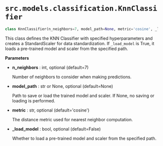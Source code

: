 # `src.models.classification.KnnClassifier`

```python
class KnnClassifier(n_neighbors=7, model_path=None, metric='cosine', _load_model=False)
```

This class defines the KNN Classifier with specified hyperparameters 
        and creates a StandardScaler for data standardization. If `_load_model` 
        is True, it loads a pre-trained model and scaler from the specified path.

**Parameters**

- **n_neighbors** : int, optional (default=7)
    
    Number of neighbors to consider when making predictions.

- **model_path** : str or None, optional (default=None)
    
    Path to save or load the trained model and scaler. If None, no 
    saving or loading is performed.

- **metric** : str, optional (default='cosine')
    
    The distance metric used for nearest neighbor computation.

- **_load_model** : bool, optional (default=False)
    
    Whether to load a pre-trained model and scaler from the specified 
    path.